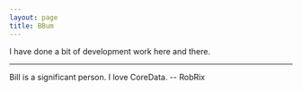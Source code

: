 ```yaml
---
layout: page
title: BBum
---
```




I have done a bit of development work here and there.

----

Bill is a significant person. I love CoreData. -- RobRix

